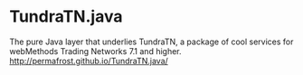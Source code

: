 # TundraTN.java
The pure Java layer that underlies TundraTN, a package of cool services for webMethods Trading Networks 7.1 and higher. http://permafrost.github.io/TundraTN.java/
